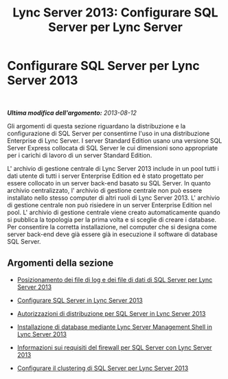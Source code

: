 ﻿---
title: 'Lync Server 2013: Configurare SQL Server per Lync Server'
TOCTitle: Configurare SQL Server per Lync Server 2013
ms:assetid: 375e5cc4-e436-46dc-9b02-5063f35cdcc1
ms:mtpsurl: https://technet.microsoft.com/it-it/library/Gg425848(v=OCS.15)
ms:contentKeyID: 49300172
ms.date: 08/24/2015
mtps_version: v=OCS.15
ms.translationtype: HT
---

# Configurare SQL Server per Lync Server 2013

 

_**Ultima modifica dell'argomento:** 2013-08-12_

Gli argomenti di questa sezione riguardano la distribuzione e la configurazione di SQL Server per consentirne l'uso in una distribuzione Enterprise di Lync Server. I server Standard Edition usano una versione SQL Server Express collocata di SQL Server le cui dimensioni sono appropriate per i carichi di lavoro di un server Standard Edition.

L' archivio di gestione centrale di Lync Server 2013 include in un pool tutti i dati utente di tutti i server Enterprise Edition ed è stato progettato per essere collocato in un server back-end basato su SQL Server. In quanto archivio centralizzato, l' archivio di gestione centrale non può essere installato nello stesso computer di altri ruoli di Lync Server 2013. L' archivio di gestione centrale non può risiedere in un server Enterprise Edition nel pool. L' archivio di gestione centrale viene creato automaticamente quando si pubblica la topologia per la prima volta e si sceglie di creare i database. Per consentire la corretta installazione, nel computer che si designa come server back-end deve già essere già in esecuzione il software di database SQL Server.

## Argomenti della sezione

  - [Posizionamento dei file di log e dei file di dati di SQL Server per Lync Server 2013](lync-server-2013-sql-server-data-and-log-file-placement.md)

  - [Configurare SQL Server in Lync Server 2013](lync-server-2013-configure-sql-server.md)

  - [Autorizzazioni di distribuzione per SQL Server in Lync Server 2013](lync-server-2013-deployment-permissions-for-sql-server.md)

  - [Installazione di database mediante Lync Server Management Shell in Lync Server 2013](lync-server-2013-database-installation-using-lync-server-management-shell.md)

  - [Informazioni sui requisiti del firewall per SQL Server con Lync Server 2013](lync-server-2013-understanding-firewall-requirements-for-sql-server.md)

  - [Configurare il clustering di SQL Server per Lync Server 2013](lync-server-2013-configure-sql-server-clustering.md)

